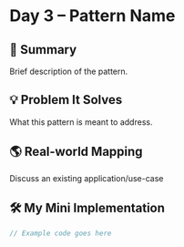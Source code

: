 # Day 3 – Pattern Name

## 📄 Summary
Brief description of the pattern.

## 💡 Problem It Solves
What this pattern is meant to address.

## 🌎 Real-world Mapping
Discuss an existing application/use-case

## 🛠 My Mini Implementation
```javascript
// Example code goes here
